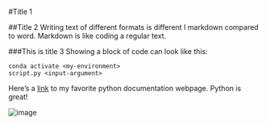 #Title 1

##Title 2
Writing text of different formats is different I markdown compared to word. Markdown is like coding a regular text.

###This is title 3
Showing a block of code can look like this:

    conda activate <my-environment>
    script.py <input-argument>

Here’s a [link](https://pandas.pydata.org/docs/user_guide/10min.html) to my favorite python documentation webpage. Python is great!

![image](https://github.com/ToveWiden/Python_course_Tove/assets/144323639/666bc46c-0b26-4461-b2d8-d51b89b1e5e8)

